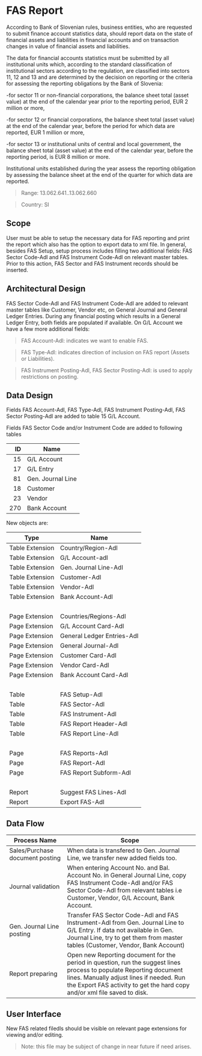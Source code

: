 # FAS Report

According to Bank of Slovenian rules, business entities, who are requested to submit finance account statistics data, should report data on the state of financial assets and liabilities in financial accounts and on transaction changes in value of financial assets and liabilities.

The data for financial accounts statistics must be submitted by all institutional units which, according to the standard classification of institutional sectors according to the regulation, are classified into sectors 11, 12 and 13 and are determined by the decision on reporting or the criteria for assessing the reporting obligations by the Bank of Slovenia:

-for sector 11 or non-financial corporations, the balance sheet total (asset value) at the end of the calendar year prior to the reporting period, EUR 2 million or more,

-for sector 12 or financial corporations, the balance sheet total (asset value) at the end of the calendar year, before the period for which data are reported, EUR 1 million or more,

-for sector 13 or institutional units of central and local government, the balance sheet total (asset value) at the end of the calendar year, before the reporting period, is EUR 8 million or more.

Institutional units established during the year assess the reporting obligation by assessing the balance sheet at the end of the quarter for which data are reported.

> Range: 13.062.641..13.062.660

> Country: SI

## Scope

User must be able to setup the necessary data for FAS reporting and print the report which also has the option to export data to xml file. In general, besides FAS Setup, setup process includes filling two additional fields: FAS Sector Code-Adl and FAS Instrument Code-Adl on relevant master tables. Prior to this action, FAS Sector and FAS Instrument records should be inserted.

## Architectural Design

FAS Sector Code-Adl and FAS Instrument Code-Adl are added to relevant master tables like Customer, Vendor etc, on General Journal and General Ledger Entries. During any financial posting which results in a General Ledger Entry, both fields are populated if available. On G/L Account we have a few more additional fields:
> FAS Account-Adl: indicates we want to enable FAS.

> FAS Type-Adl: indicates direction of inclusion on FAS report (Assets or Liabilities).

> FAS Instrument Posting-Adl, FAS Sector Posting-Adl: is used to apply restrictions on posting.


## Data Design

Fields FAS Account-Adl, FAS Type-Adl, FAS Instrument Posting-Adl, FAS Sector Posting-Adl are added to table 15 G/L Account.

Fields FAS Sector Code and/or Instrument Code are added to following tables

ID|Name
--:|----
15|G/L Account
17|G/L Entry
81|Gen. Journal Line
18|Customer
23|Vendor
270|Bank Account

New objects are:

Type|Name
--|----|
Table Extension|Country/Region-Adl
Table Extension|G/L Account-adl
Table Extension|Gen. Journal Line-Adl
Table Extension|Customer-Adl
Table Extension|Vendor-Adl
Table Extension|Bank Account-Adl
<br>|<br>
Page Extension|Countries/Regions-Adl
Page Extension|G/L Account Card-Adl
Page Extension|General Ledger Entries-Adl
Page Extension|General Journal-Adl
Page Extension|Customer Card-Adl
Page Extension|Vendor Card-Adl
Page Extension|Bank Account Card-Adl
<br>|<br>
Table|FAS Setup-Adl
Table|FAS Sector-Adl
Table|FAS Instrument-Adl
Table|FAS Report Header-Adl
Table|FAS Report Line-Adl
<br>|<br>
Page|FAS Reports-Adl
Page|FAS Report-Adl
Page|FAS Report Subform-Adl
<br>|<br>
Report|Suggest FAS Lines-Adl
Report|Export FAS-Adl

## Data Flow

Process Name|Scope
--|--
Sales/Purchase document posting|When data is transfered to Gen. Journal Line, we transfer new added fields too.
Journal validation|When entering Account No. and Bal. Account No. in General Journal Line, copy FAS Instrument Code-Adl and/or FAS Sector Code-Adl from relevant tables i.e Customer, Vendor, G/L Account, Bank Account. 
Gen. Journal Line posting|Transfer FAS Sector Code-Adl and FAS Instrument-Adl from Gen. Journal Line to G/L Entry. If data not available in Gen. Journal Line, try to get them from master tables (Customer, Vendor, Bank Account)|
Report preparing|Open new Reporting document for the period in question, run the suggest lines process to populate Reporting document lines. Manually adjust lines if needed. Run the Export FAS activity to get the hard copy and/or xml file saved to disk.|

## User Interface

New FAS related filedls should be visible on relevant page extensions for viewing and/or editing.

>Note: this file may be subject of change in near future if need arises.